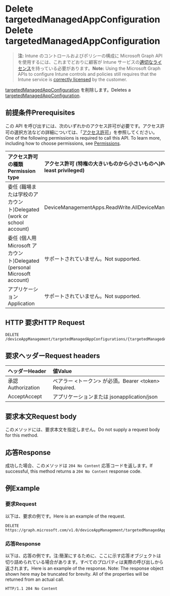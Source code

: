 # <a name="delete-targetedmanagedappconfiguration"></a><span data-ttu-id="9d1f3-101">Delete targetedManagedAppConfiguration</span><span class="sxs-lookup"><span data-stu-id="9d1f3-101">Delete targetedManagedAppConfiguration</span></span>

> <span data-ttu-id="9d1f3-102">**注:** Intune のコントロールおよびポリシーの構成に Microsoft Graph API を使用するには、これまでどおりに顧客が Intune サービスの[適切なライセンス](https://go.microsoft.com/fwlink/?linkid=839381)を持っている必要があります。</span><span class="sxs-lookup"><span data-stu-id="9d1f3-102">**Note:** Using the Microsoft Graph APIs to configure Intune controls and policies still requires that the Intune service is [correctly licensed](https://go.microsoft.com/fwlink/?linkid=839381) by the customer.</span></span>

<span data-ttu-id="9d1f3-103">[targetedManagedAppConfiguration](../resources/intune_mam_targetedmanagedappconfiguration.md) を削除します。</span><span class="sxs-lookup"><span data-stu-id="9d1f3-103">Deletes a [targetedManagedAppConfiguration](../resources/intune_mam_targetedmanagedappconfiguration.md).</span></span>
## <a name="prerequisites"></a><span data-ttu-id="9d1f3-104">前提条件</span><span class="sxs-lookup"><span data-stu-id="9d1f3-104">Prerequisites</span></span>
<span data-ttu-id="9d1f3-p101">この API を呼び出すには、次のいずれかのアクセス許可が必要です。アクセス許可の選択方法などの詳細については、「[アクセス許可](../../../concepts/permissions_reference.md)」を参照してください。</span><span class="sxs-lookup"><span data-stu-id="9d1f3-p101">One of the following permissions is required to call this API. To learn more, including how to choose permissions, see [Permissions](../../../concepts/permissions_reference.md).</span></span>

|<span data-ttu-id="9d1f3-107">アクセス許可の種類</span><span class="sxs-lookup"><span data-stu-id="9d1f3-107">Permission type</span></span>|<span data-ttu-id="9d1f3-108">アクセス許可 (特権の大きいものから小さいものへ)</span><span class="sxs-lookup"><span data-stu-id="9d1f3-108">Permissions (from most to least privileged)</span></span>|
|:---|:---|
|<span data-ttu-id="9d1f3-109">委任 (職場または学校のアカウント)</span><span class="sxs-lookup"><span data-stu-id="9d1f3-109">Delegated (work or school account)</span></span>|<span data-ttu-id="9d1f3-110">DeviceManagementApps.ReadWrite.All</span><span class="sxs-lookup"><span data-stu-id="9d1f3-110">DeviceManagementApps.ReadWrite.All</span></span>|
|<span data-ttu-id="9d1f3-111">委任 (個人用 Microsoft アカウント)</span><span class="sxs-lookup"><span data-stu-id="9d1f3-111">Delegated (personal Microsoft account)</span></span>|<span data-ttu-id="9d1f3-112">サポートされていません。</span><span class="sxs-lookup"><span data-stu-id="9d1f3-112">Not supported.</span></span>|
|<span data-ttu-id="9d1f3-113">アプリケーション</span><span class="sxs-lookup"><span data-stu-id="9d1f3-113">Application</span></span>|<span data-ttu-id="9d1f3-114">サポートされていません。</span><span class="sxs-lookup"><span data-stu-id="9d1f3-114">Not supported.</span></span>|

## <a name="http-request"></a><span data-ttu-id="9d1f3-115">HTTP 要求</span><span class="sxs-lookup"><span data-stu-id="9d1f3-115">HTTP Request</span></span>
<!-- {
  "blockType": "ignored"
}
-->
``` http
DELETE /deviceAppManagement/targetedManagedAppConfigurations/{targetedManagedAppConfigurationId}
```

## <a name="request-headers"></a><span data-ttu-id="9d1f3-116">要求ヘッダー</span><span class="sxs-lookup"><span data-stu-id="9d1f3-116">Request headers</span></span>
|<span data-ttu-id="9d1f3-117">ヘッダー</span><span class="sxs-lookup"><span data-stu-id="9d1f3-117">Header</span></span>|<span data-ttu-id="9d1f3-118">値</span><span class="sxs-lookup"><span data-stu-id="9d1f3-118">Value</span></span>|
|:---|:---|
|<span data-ttu-id="9d1f3-119">承認</span><span class="sxs-lookup"><span data-stu-id="9d1f3-119">Authorization</span></span>|<span data-ttu-id="9d1f3-120">ベアラー &lt;トークン&gt; が必須。</span><span class="sxs-lookup"><span data-stu-id="9d1f3-120">Bearer &lt;token&gt; Required.</span></span>|
|<span data-ttu-id="9d1f3-121">Accept</span><span class="sxs-lookup"><span data-stu-id="9d1f3-121">Accept</span></span>|<span data-ttu-id="9d1f3-122">アプリケーションまたは json</span><span class="sxs-lookup"><span data-stu-id="9d1f3-122">application/json</span></span>|

## <a name="request-body"></a><span data-ttu-id="9d1f3-123">要求本文</span><span class="sxs-lookup"><span data-stu-id="9d1f3-123">Request body</span></span>
<span data-ttu-id="9d1f3-124">このメソッドには、要求本文を指定しません。</span><span class="sxs-lookup"><span data-stu-id="9d1f3-124">Do not supply a request body for this method.</span></span>

## <a name="response"></a><span data-ttu-id="9d1f3-125">応答</span><span class="sxs-lookup"><span data-stu-id="9d1f3-125">Response</span></span>
<span data-ttu-id="9d1f3-126">成功した場合、このメソッドは `204 No Content` 応答コードを返します。</span><span class="sxs-lookup"><span data-stu-id="9d1f3-126">If successful, this method returns a `204 No Content` response code.</span></span>

## <a name="example"></a><span data-ttu-id="9d1f3-127">例</span><span class="sxs-lookup"><span data-stu-id="9d1f3-127">Example</span></span>
### <a name="request"></a><span data-ttu-id="9d1f3-128">要求</span><span class="sxs-lookup"><span data-stu-id="9d1f3-128">Request</span></span>
<span data-ttu-id="9d1f3-129">以下は、要求の例です。</span><span class="sxs-lookup"><span data-stu-id="9d1f3-129">Here is an example of the request.</span></span>
``` http
DELETE https://graph.microsoft.com/v1.0/deviceAppManagement/targetedManagedAppConfigurations/{targetedManagedAppConfigurationId}
```

### <a name="response"></a><span data-ttu-id="9d1f3-130">応答</span><span class="sxs-lookup"><span data-stu-id="9d1f3-130">Response</span></span>
<span data-ttu-id="9d1f3-p102">以下は、応答の例です。注:簡潔にするために、ここに示す応答オブジェクトは切り詰められている場合があります。すべてのプロパティは実際の呼び出しから返されます。</span><span class="sxs-lookup"><span data-stu-id="9d1f3-p102">Here is an example of the response. Note: The response object shown here may be truncated for brevity. All of the properties will be returned from an actual call.</span></span>
``` http
HTTP/1.1 204 No Content
```








